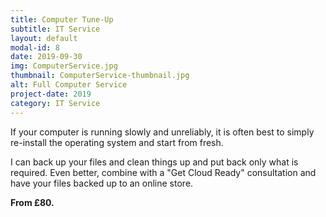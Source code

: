 ```yaml
---
title: Computer Tune-Up
subtitle: IT Service
layout: default
modal-id: 8
date: 2019-09-30
img: ComputerService.jpg
thumbnail: ComputerService-thumbnail.jpg
alt: Full Computer Service
project-date: 2019
category: IT Service
---
```

If your computer is running slowly and unreliably, it is often best to simply re-install the operating system and start from fresh.  

I can back up your files and clean things up and put back only what is required.  Even better, combine with a "Get Cloud Ready" consultation and have your files backed up to an online store.

__From £80.__
